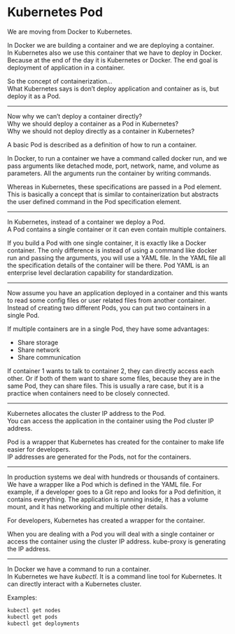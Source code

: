 # Kubernetes Pod

We are moving from Docker to Kubernetes.

In Docker we are building a container and we are deploying a container.  
In Kubernetes also we use this container that we have to deploy in Docker. Because at the end of the day it is Kubernetes or Docker. The end goal is deployment of application in a container.

So the concept of containerization…  
What Kubernetes says is don’t deploy application and container as is, but deploy it as a Pod.

---

Now why we can’t deploy a container directly?  
Why we should deploy a container as a Pod in Kubernetes?  
Why we should not deploy directly as a container in Kubernetes?

A basic Pod is described as a definition of how to run a container.

In Docker, to run a container we have a command called docker run, and we pass arguments like detached mode, port, network, name, and volume as parameters. All the arguments run the container by writing commands.

Whereas in Kubernetes, these specifications are passed in a Pod element. This is basically a concept that is similar to containerization but abstracts the user defined command in the Pod specification element.

---

In Kubernetes, instead of a container we deploy a Pod.  
A Pod contains a single container or it can even contain multiple containers.

If you build a Pod with one single container, it is exactly like a Docker container. The only difference is instead of using a command like docker run and passing the arguments, you will use a YAML file. In the YAML file all the specification details of the container will be there. Pod YAML is an enterprise level declaration capability for standardization.

---

Now assume you have an application deployed in a container and this wants to read some config files or user related files from another container. Instead of creating two different Pods, you can put two containers in a single Pod.  

If multiple containers are in a single Pod, they have some advantages:

- Share storage  
- Share network  
- Share communication  

If container 1 wants to talk to container 2, they can directly access each other. Or if both of them want to share some files, because they are in the same Pod, they can share files. This is usually a rare case, but it is a practice when containers need to be closely connected.

---

Kubernetes allocates the cluster IP address to the Pod.  
You can access the application in the container using the Pod cluster IP address.  

Pod is a wrapper that Kubernetes has created for the container to make life easier for developers.  
IP addresses are generated for the Pods, not for the containers.

---

In production systems we deal with hundreds or thousands of containers. We have a wrapper like a Pod which is defined in the YAML file. For example, if a developer goes to a Git repo and looks for a Pod definition, it contains everything. The application is running inside, it has a volume mount, and it has networking and multiple other details.  

For developers, Kubernetes has created a wrapper for the container.

When you are dealing with a Pod you will deal with a single container or access the container using the cluster IP address. kube-proxy is generating the IP address.

---

In Docker we have a command to run a container.  
In Kubernetes we have *kubectl*. It is a command line tool for Kubernetes. It can directly interact with a Kubernetes cluster.  

Examples:  
```bash
kubectl get nodes
kubectl get pods
kubectl get deployments
